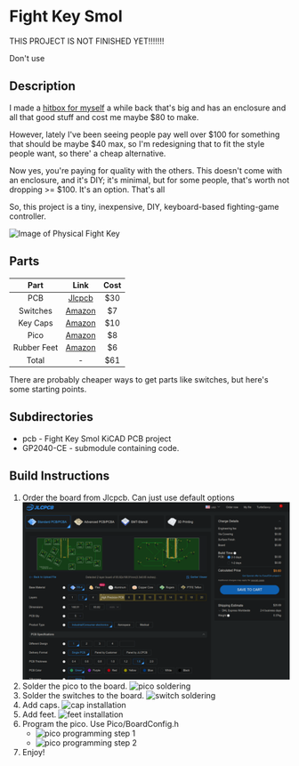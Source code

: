 # Fight Key Smol

THIS PROJECT IS NOT FINISHED YET!!!!!!!

Don't use

## Description

I made a [hitbox for myself]() a while back that's big and has an enclosure and all that good stuff and cost me maybe $80 to make.

However, lately I've been seeing people pay well over $100 for something that should be maybe $40 max, so I'm redesigning that to fit the style people want, so there' a cheap alternative.

Now yes, you're paying for quality with the others. This doesn't come with an enclosure, and it's DIY; it's minimal, but for some people, that's worth not dropping >= $100. It's an option. That's all

So, this project is a tiny, inexpensive, DIY, keyboard-based fighting-game controller.

![Image of Physical Fight Key](/pics/fk-smol.jpg)

## Parts

| Part        | Link                          | Cost |
|:-----------:|:-----------------------------:|:----:|
| PCB         | [Jlcpcb](https://jlcpcb.com/) | $30  |
| Switches    | [Amazon][SwitchLink]          | $7   |
| Key Caps    | [Amazon][CapLink]             | $10  |
| Pico        | [Amazon][PicoLink]            | $8   |
| Rubber Feet | [Amazon][FeetLink]            | $6   |
| Total       | -                             | $61  |

There are probably cheaper ways to get parts like switches, but here's some starting points.

[SwitchLink]: https://www.amazon.com/Keyswitch-Replaceable-Switches-Mechanical-Keyboard/dp/B07V4S3QDK/ref=sr_1_1?crid=2KVKUIIAKWWWM&keywords=cherry+mx&qid=1680653938&refinements=p_85%3A2470955011&rnid=2470954011&rps=1&s=electronics&sprefix=cherry+mx%2Celectronics%2C119&sr=1-1 "Amazon"

[CapLink]: https://www.amazon.com/Keycap-Keycaps-Percent-Mechanical-Keyboard/dp/B08BR8KSNM/ref=sr_1_33?crid=1NH5LM0OYZRB3&keywords=cherry+mx+keycaps&qid=1680653223&refinements=p_85%3A2470955011&rnid=2470954011&rps=1&s=electronics&sprefix=cherry+mx+key+cap%2Celectronics%2C118&sr=1-33 "Amazon"

[PicoLink]: https://www.amazon.com/seeed-studio-Raspberry-Microcontroller-Dual-core/dp/B08TQSDP28/ref=sr_1_5?crid=2AFT7S4T0WLWI&keywords=raspberry+pi+pico&qid=1680652784&s=electronics&sprefix=raspberry+pi+pico%2Celectronics%2C132&sr=1-5 "Amazon"

[FeetLink]: https://www.amazon.com/UOTOO-Laptop-Diameter-Replacement-MacBook/dp/B087774VG5/ref=sr_1_3?crid=F02BRHEO012B&keywords=sticky+rubber+feet&qid=1680652823&s=electronics&sprefix=sticky+rubber+feet%2Celectronics%2C111&sr=1-3 "Amazon"

## Subdirectories

- pcb - Fight Key Smol KiCAD PCB project
- GP2040-CE - submodule containing code.

## Build Instructions

1. Order the board from Jlcpcb. Can just use default options
   ![jlcpcb order](pics/jlcpcb-order.png)
2. Solder the pico to the board.
   ![pico soldering](pics/pico-soldering.png)
3. Solder the switches to the board.
   ![switch soldering](pics/switch-soldering.png)
4. Add caps.
   ![cap installation](pics/cap-installation.png)
5. Add feet.
   ![feet installation](pics/feet-installation.png)
6. Program the pico. Use Pico/BoardConfig.h
   - ![pico programming step 1](pics/prog-1.png)
   - ![pico programming step 2](pics/prog-2.png)
7. Enjoy!

